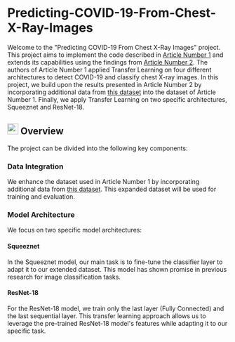 # Predicting-COVID-19-From-Chest-X-Ray-Images
Welcome to the "Predicting COVID-19 From Chest X-Ray Images" project. This project aims to implement the code described in [Article Number 1](https://paperswithcode.com/paper/deep-covid-predicting-covid-19-from-chest-x) and extends its capabilities using the findings from [Article Number 2](https://www.frontiersin.org/articles/10.3389/fmed.2021.629134/full). The authors of Article Number 1 applied Transfer Learning on four different architectures to detect COVID-19 and classify chest X-ray images. In this project, we build upon the results presented in Article Number 2 by incorporating additional data from [this dataset](https://www.dropbox.com/s/9w8nmj791c9ogsx/data_upload_v3.zip) into the dataset of Article Number 1. Finally, we apply Transfer Learning on two specific architectures, Squeeznet and ResNet-18.

## <img width="25" height="25" src="https://img.icons8.com/dotty/80/41b883/overview-pages-2.png" alt="overview-pages-2"/> Overview
The project can be divided into the following key components:

### Data Integration

We enhance the dataset used in Article Number 1 by incorporating additional data from [this dataset](https://www.dropbox.com/s/9w8nmj791c9ogsx/data_upload_v3.zip). This expanded dataset will be used for training and evaluation.

### Model Architecture

We focus on two specific model architectures:

#### Squeeznet

In the Squeeznet model, our main task is to fine-tune the classifier layer to adapt it to our extended dataset. This model has shown promise in previous research for image classification tasks.

#### ResNet-18

For the ResNet-18 model, we train only the last layer (Fully Connected) and the last sequential layer. This transfer learning approach allows us to leverage the pre-trained ResNet-18 model's features while adapting it to our specific task.
